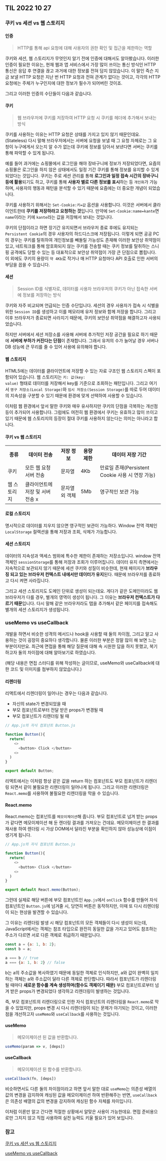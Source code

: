 ## TIL 2022 10 27

### 쿠키 vs 세션 vs 웹 스토리지

#### 인증

> HTTP를 통해 api 요청에 대해 사용자의 권한 확인 및 접근을 제한하는 역할

쿠키와 세션, 웹 스토리지가 무엇인지 알기 전에 인증에 대해서도 알아봤습니다. 이러한 인증이 필요한 이유는, 현재 웹과 앱 서비스에서 가장 많이 쓰이는 통신 방식인 HTTP 통신은 
응답 후 연결을 끊고 과거에 대한 정보를 전혀 담지 않았습니다. 이 말인 즉슨 지금 보낼 HTTP 요청은 지난 번 HTTP 요청과 전혀 관계가 없다는 것이고,
각각의 HTTP 요청에는 주체가 누구인지에 대한 정보가 필수가 되어버린 것이죠.

그리고 이러한 인증의 수단들이 다음과 같습니다.

#### 쿠키

> 웹 브라우저에 쿠키를 저장하여 HTTP 요청 시 쿠키를 헤더에 추가해서 보내는 방식

쿠키를 사용하는 이유는 HTTP 요청은 상태를 가지고 있지 않기 때문인데요.(Stateless) 다시 말해 브라우저에서는 서버에 요청을 보낼 때 그 요청 자체로는
그 요청이 누구에게서 오는지 알 수가 없는데 쿠키에 정보를 담아서 보낸다면 서버는 쿠키를 통해 파악할 수 있게 됩니다.

예를 들어 과거에는 쇼핑몰에서 로그인을 해야 장바구니에 정보가 저장되었다면, 요즘의 쇼핑몰은 로그인을 하지 않은 상태에서도 일정 기간 쿠키를 통해 정보를 유지할 수 있게 되었다는 것입니다.
쿠키는 주로 세션 관리를 통해 **로그인과 일정 접속 시간의 장바구니 등에 활용**되기도 하고, 쿠키를 통해 **사용자 별로 다른 정보를 표시**하는 등 <code>개인화</code>가 가능하며,
사용자의 행동과 패턴을 분석할 수 있기 때문에 요즘에는 더 중요한 개념이 되었습니다.

쿠키를 사용하기 위해서는 <code>Set-Cookie:키=값</code> 옵션을 사용합니다. 이것은 서버에서 클라이언트한테 **쿠키를 저장하라고 요청하는 것**입니다.
만약에 <code>Set-Cookie:name=kante</code>면 <code>name</code>이라는 키에 <code>kante</code>라는 값을 저장해서 보내는 것입니다.

쿠키의 단점이라고 하면 장기간 유지되면서 브라우저 종료 후에도 유지되는 <code>Persistent Cookie</code>의 경우 사용자의 하드디스크에 저장됩니다.
이렇게 되면 공공 PC의 경우는 쿠키를 탈취하여 개인정보를 빼돌릴 가능성도 존재해 이러한 보안상 취약점이 있고, 네트워크를 통해 암호화되지 않는 쿠키를 전송할 때는 쿠키 정보를 탈취하는 스니핑 공격에도 당할 수 있는 등 대표적으로 보안상 취약점이 가장 큰 단점으로 뽑힙니다. 이 외에도 쿠키의 용량이 <code>약 4Kb</code>로 작거나 매 HTTP 요청마다 API 호출로 인한 서버의 부담을 꼽을 수 있습니다.

#### 세션

> Session ID를 식별자로, 데이터를 사용자 브라우저의 쿠키가 아닌 접속한 서버에 정보를 저장하는 방식

쿠키와 자주 비교되며 언급되는 인증 수단입니다. 세션의 경우 사용자가 접속 시 식별을 위한 <code>Session ID</code>를 생성하고 이를 메모리에 유저 정보와 함께 저장을 합니다. 그리고 이후 브라우저가 종료되면 사라지기 때문에, 쿠키의 보안상 취약점을 해결하고자 사용되었습니다.

하지만 서버에서 세션 저장소를 사용해 서버에 추가적인 저장 공간을 필요로 하기 때문에 **서버에 부하가 커진다는 단점**이 존재합니다. 그래서 유저의 수가 늘어날 경우 서버나 DB 성능에 큰 무리를 줄 수 있어 사용에 유의해야 합니다.

#### 웹 스토리지

HTML5에는 데이터를 클라이언트에 저장할 수 있는 자료 구조인 웹 스토리지 스펙이 포함되어 있습니다. 웹 스토리지는 <code>키: 값(key: value)</code> 형태로 데이터를 저장해서
key를 기준으로 조회하는 패턴입니다. 그리고 여기서 <code>영구 저장소(Local Storage)</code>와 <code>임시 저장소(Session Storage)</code>를 따로 두어 데이터의 지속성을
구분할 수 있기 때문에 환경에 맞게 선택하여 사용할 수 있습니다.

이처럼 웹 환경에서 앞서 말한 쿠키와 매우 유사하지만 쿠키의 단점을 극복하는 개선점 등이 추가되어 사용합니다. 그럼에도 여전히 웹 환경에서 쿠키는 유효하고 많이 쓰이고 있기 때문에 웹 스토리지의 등장이
절대 쿠키를 사용하지 않는다는 의미는 아니라고 합니다.

#### 쿠키 vs 웹 스토리지

<table>
  <th>종류</th>
  <th>데이터 전송</th>
  <th>저장 정보</th>
  <th>용량 제한</th>
  <th>데이터 저장 기간</th>
  <tr>
    <td>쿠키</td>
    <td>모든 웹 요청 서버 전송</td>
    <td>문자열</td>
    <td>4Kb</td>
    <td>만료일 존재(Persistent Cookie 사용 시 연장 가능)</td>
  </tr>
  <tr>
    <td>웹 스토리지</td>
    <td>클라이언트에 저장 및 서버 전송 x</td>
    <td>문자열 외 객체</td>
    <td>5Mb</td>
    <td>영구적인 보관 가능</td>
  </tr>
</table>

#### 로컬 스토리지

명시적으로 데이터를 지우지 않으면 영구적인 보관이 가능하다. Window 전역 객체인 <code>LocalStorage</code> 컬렉션을 통해 저장과 조회, 삭제가 가능합니다.

#### 세션 스토리지

데이터의 지속성과 액세스 범위에 특수한 제한이 존재하는 저장소입니다. window 전역 객체인 <code>sessionStorage</code>를 통해 저장과 조회가 이루어집니다.
데이터 유지 측면에서는 지속적으로 보관되지 않기 때문에 세션 쿠키와 성질이 비슷한데, 현재 페이지가 **브라우징 되고 있는 브라우저 컨텍스트 내에서만 데이터가 유지**된다. 때문에 브라우저를 종료하고
다시 켜면 사라집니다.

그리고 세션 스토리지도 도메인 단위로 생성이 되는데요. 게다가 같은 도메인이라도 웹 브라우저가 다를 경우, 별개의 영역이 생성이 됩니다. 그 이유는 **브라우저 컨텍스트가 다르기 때문**입니다.
다시 말해 같은 브라우저라도 탭을 추가해서 같은 페이지를 접속해도 별개의 세션 스토리지가 생성됩니다.

### useMemo vs useCallback

개발을 하면서 비슷한 성격의 메서드나 hook을 사용할 때 둘의 차이점, 그리고 알고 사용하는 것이 굉장히 중요하다 생각합니다. 물론 이러한 부분은 정말 많이 해 보면 느는 부분이지만요.
최근에 면접을 통해 해당 질문에 대해 속 시원한 답을 하지 못했고, 복기하고자 둘의 차이점에 대해 알아보기로 하였습니다.

(해당 내용은 면접 스터디를 위해 작성하는 글이므로, useMemo와 useCallback에 대한 코드 및 이미지를 첨부하지 않았습니다.)

#### 리렌더링

리액트에서 리렌더링이 일어나는 경우는 다음과 같습니다.

- 자신의 state가 변경되었을 때
- 부모 컴포넌트로부터 전달 받은 props가 변경될 때
- 부모 컴포넌트가 리렌더링 될 때

```js
// App.js의 자식 컴포넌트 Button.js

function Button(){
  return(
    <>
      <button> Click </button>
    <>
  )
}

export default Button;
```

리액트에서는 이처럼 항상 같은 값을 return 하는 컴포넌트도 부모 컴포넌트가 리렌더링 되면서 같이 불필요한 리렌더링이 일어나게 됩니다. 그리고 이러한 리렌더링은 <code>React.memo</code>를 사용하여 
불필요한 리렌더링을 막을 수 있습니다.

#### React.memo

React.memo는 컴포넌트를 <code>메모이제이션</code>해 줍니다. 부모 컴포넌트로 넘겨 받는 props가 같다면 메모이제이션 해 둔 렌더링 결과를 가져오는 건데요. 메모이제이션 한 결과를 재사용 하여 렌더링 시 가상 DOM에서 달라진 부분을 확인하지 않아 성능상에 이점이 생기게 됩니다.

```js
// App.js의 자식 컴포넌트 Button.js

function Button(){
  return(
    <>
      <button> Click </button>
    <>
  )
}

export default React.memo(Button);
```

그런데 실제로 해당 버튼에 부모 컴포넌트인 <code>App.js</code>에서 <code>onClick</code> 함수를 만들어 자식 컴포넌트인 <code>Button.js</code>에 넘겨줄 시, 당연히 버튼은 동작하지만,
이때 또 다시 리렌더링이 되는 현상을 발견할 수 있습니다.

그 이유는 리렌더링 발생 시 해당 컴포넌트의 모든 객체들이 다시 생성이 되는데, JavaScript에서는 객체는 참조 타입으로 완전히 동일한 값을 가지고 있어도 참조하는 주소가 다르면 서로 다른 객체로 취급하기 때문입니다.

```js
const a = {a: 1, b: 2};
const b = a;

a === b // true
a === {a: 1, b: 2} // false
```

b는 a의 주소값을 복사하였기 때문에 동일한 객체로 인식하지만, a와 값이 완벽히 일치하는 객체는 a와 주소값이 달라 다른 객체로 판단합니다. 따라서 컴포넌트가 리렌더링 될 때마다 **새로운 함수를 계속 생성하며(함수도 객체이기 때문)** 부모 컴포넌트로부터 넘겨 받은 props가 변경되었다 생각하고 리렌더링이 발생하는 것입니다.

즉, 부모 컴포넌트의 리렌더링으로 인한 자식 컴포넌트의 리렌더링을 <code>React.memo</code>로 막을 수 있었지만, props 변경 시 다시 리렌더링이 되는 문제가 야기되는 것이고, 이러한 점을 개선하고자 <code>useMemo</code>와 <code>useCallback</code>를 사용하는 것입니다.

#### useMemo

> 메모이제이션 된 값을 반환합니다.

```js
useMemo(param => v, [deps])
```

#### useCallback

> 메모이제이션 된 함수를 반환합니다.

```js
useCallback(fn, [deps])
```

비슷하면서도 다른 둘의 차이점이라고 하면 앞서 말한 대로 <code>useMemo</code>는 의존성 배열의 값의 변경을 감지하여 캐싱된 값을 메모이제이션 하여 반환해주는 반면,
<code>useCallback</code>은 의존성 배열의 값의 변경을 감지하여 캐싱된 함수 자체를 차이입니다. 

이처럼 이론만 알고 간다면 적절한 상황에서 알맞은 사용이 가능한데요. 면접 준비용으로만 그치지 않고 직접 사용하여 실전 능력도 키울 필요가 있어 보입니다.


### 참고

[쿠키 vs 세션 vs 웹 스토리지](https://ykss.netlify.app/web/storage_session_cookie/)

[useMemo vs useCallback](https://leego.tistory.com/entry/React-useCallback%EA%B3%BC-useMemo-%EC%A0%9C%EB%8C%80%EB%A1%9C-%EC%82%AC%EC%9A%A9%ED%95%98%EA%B8%B0#:~:text=useCallback%20%EA%B3)

